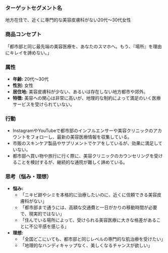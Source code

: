 ### ターゲットセグメント名
地方在住で、近くに専門的な美容皮膚科がない20代〜30代女性

### 商品コンセプト
「都市部と同じ最先端の美容医療を、あなたのスマホへ。もう、『場所』を理由にキレイを諦めない。」

### 属性
*   **年齢:** 20代〜30代
*   **性別:** 女性
*   **居住地:** 美容皮膚科が少ない、あるいは存在しない地方都市や郊外。
*   **特徴:** 美容への関心は非常に高いが、地理的な制約によって満足のいく医療サービスを受けられていない。

### 行動
*   InstagramやYouTubeで都市部のインフルエンサーや美容クリニックのアカウントをフォローし、最新の美容医療情報を収集している。
*   市販のスキンケア製品やサプリメントでケアをしているが、効果に満足していない。
*   都市部へ買い物や旅行に行く際に、美容クリニックのカウンセリングを受けることを検討するが、継続的な通院が難しく諦めている。

### 思考（悩み・理想）
*   **悩み:**
    *   「ニキビ跡やシミを本格的に治療したいのに、近くに信頼できる美容皮膚科がない」
    *   「都市部まで通うには、高額な交通費と一日がかりの移動時間が必要で、現実的ではない」
    *   「住んでいる場所によって、受けられる美容医療に大きな格差があることに不公平感を感じる」
*   **理想:**
    *   「全国どこにいても、都市部と同じレベルの専門的な肌治療を受けたい」
    *   「地理的なハンディキャップなく、美しくなるチャンスが欲しい」
